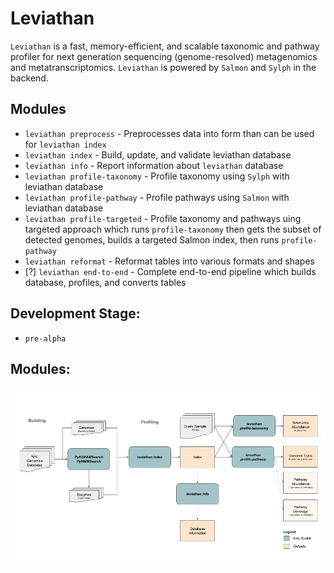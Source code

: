 # Leviathan
`Leviathan` is a fast, memory-efficient, and scalable taxonomic and pathway profiler for next generation sequencing (genome-resolved) metagenomics and metatranscriptomics.  `Leviathan` is powered by `Salmon` and `Sylph` in the backend.

## Modules
* `leviathan preprocess` - Preprocesses data into form than can be used for `leviathan index`
* `leviathan index` - Build, update, and validate leviathan database
* `leviathan info` - Report information about `leviathan` database
* `leviathan profile-taxonomy` - Profile taxonomy using `Sylph` with leviathan database
* `leviathan profile-pathway` - Profile pathways using `Salmon` with leviathan database
* `leviathan profile-targeted` - Profile taxonomy and pathways uing targeted approach which runs `profile-taxonomy` then gets the subset of detected genomes, builds a targeted Salmon index, then runs `profile-pathway`
* `leviathan reformat` - Reformat tables into various formats and shapes
* [?] `leviathan end-to-end` - Complete end-to-end pipeline which builds database, profiles, and converts tables

## Development Stage:
* `pre-alpha`

## Modules:
![Modules](images/modules.png)
